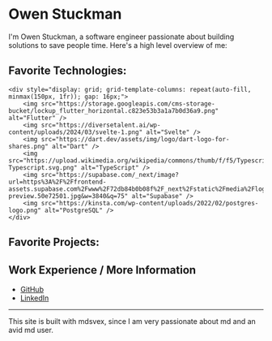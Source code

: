 

# Owen Stuckman


I'm Owen Stuckman, a software engineer passionate about building solutions to save people time. Here's a high level overview of me:


## Favorite Technologies:

    <div style="display: grid; grid-template-columns: repeat(auto-fill, minmax(150px, 1fr)); gap: 16px;">
        <img src="https://storage.googleapis.com/cms-storage-bucket/lockup_flutter_horizontal.c823e53b3a1a7b0d36a9.png" alt="Flutter" />
        <img src="https://diversetalent.ai/wp-content/uploads/2024/03/svelte-1.png" alt="Svelte" />
        <img src="https://dart.dev/assets/img/logo/dart-logo-for-shares.png" alt="Dart" />
        <img src="https://upload.wikimedia.org/wikipedia/commons/thumb/f/f5/Typescript.svg/1200px-Typescript.svg.png" alt="TypeScript" />
        <img src="https://supabase.com/_next/image?url=https%3A%2F%2Ffrontend-assets.supabase.com%2Fwww%2F72db84b0b08f%2F_next%2Fstatic%2Fmedia%2Flogo-preview.50e72501.jpg&w=3840&q=75" alt="Supabase" />
        <img src="https://kinsta.com/wp-content/uploads/2022/02/postgres-logo.png" alt="PostgreSQL" />
    </div>


## Favorite Projects:

<!-- Add in favorite projects using the componenet-->


## Work Experience / More Information
- [GitHub](https://github.com/owenstuckman)
- [LinkedIn](www.linkedin.com/in/owen-stuckman-b69977235)

---

This site is built with mdsvex, since I am very passionate about md and an avid md user.